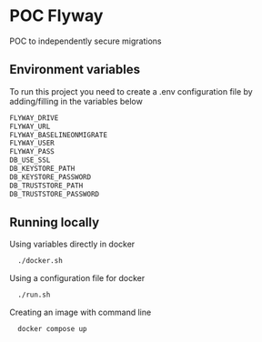 
# POC Flyway 
POC to independently secure migrations


## Environment variables

To run this project you need to create a .env configuration file by adding/filling in the variables below

```bash
FLYWAY_DRIVE
FLYWAY_URL
FLYWAY_BASELINEONMIGRATE
FLYWAY_USER
FLYWAY_PASS
DB_USE_SSL
DB_KEYSTORE_PATH
DB_KEYSTORE_PASSWORD
DB_TRUSTSTORE_PATH
DB_TRUSTSTORE_PASSWORD
```



## Running locally

Using variables directly in docker

```bash
  ./docker.sh
```

Using a configuration file for docker

```bash
  ./run.sh
```

Creating an image with command line

```bash
  docker compose up
```

